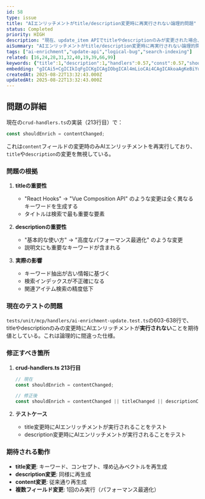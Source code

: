 ```yaml
---
id: 58
type: issue
title: "AIエンリッチメントがtitle/description変更時に再実行されない論理的問題"
status: Completed
priority: HIGH
description: "現在、update_item APIでtitleやdescriptionのみが変更された場合、AIエンリッチメントが再実行されていない。これは論理的な問題で、titleやdescriptionの変更は検索キーワードに大きく影響するため修正が必要。"
aiSummary: "AIエンリッチメントがtitle/description変更時に再実行されない論理的問題 現在、update_item APIでtitleやdescriptionのみが変更された場合、AIエンリッチメントが再実行されていない。これは論理的な問題で、titleやdescriptionの変更は検索キーワードに大きく影響するため修正が必要。 ## 問題の詳細\n\n現在の`crud-handlers.ts`"
tags: ["ai-enrichment","update-api","logical-bug","search-indexing"]
related: [16,24,28,31,32,40,19,39,66,99]
keywords: {"title":1,"description":1,"handlers":0.57,"const":0.57,"shouldenrich":0.57}
embedding: "gICAi5+CgICIkIqFgICKgICAgIObgICAl4mLioCAi4CAgICAkoaAgKeBiYuAgIeAgICAhIyOgICpgIOHgICKgICAgI2OkYCAm4eAgYCAhoCAgICRnoyAgKCPgYCAgIGAgICAj6aQgICJiYeDgICAgICAgJGfioCAgJCLgICAhIA="
createdAt: 2025-08-22T13:32:43.000Z
updatedAt: 2025-08-22T13:32:43.000Z
---
```


## 問題の詳細

現在の`crud-handlers.ts`の実装（213行目）で：
```typescript
const shouldEnrich = contentChanged;
```

これは`content`フィールドの変更時のみAIエンリッチメントを再実行しており、`title`や`description`の変更を無視している。

### 問題の根拠

1. **titleの重要性**
   - "React Hooks" → "Vue Composition API" のような変更は全く異なるキーワードを生成する
   - タイトルは検索で最も重要な要素

2. **descriptionの重要性**  
   - "基本的な使い方" → "高度なパフォーマンス最適化" のような変更
   - 説明文にも重要なキーワードが含まれる

3. **実際の影響**
   - キーワード抽出が古い情報に基づく
   - 検索インデックスが不正確になる
   - 関連アイテム検索の精度低下

### 現在のテストの問題

`tests/unit/mcp/handlers/ai-enrichment-update.test.ts`の603-638行で、titleやdescriptionのみの変更時にAIエンリッチメントが**実行されない**ことを期待値としている。これは論理的に間違った仕様。

### 修正すべき箇所

1. **crud-handlers.ts 213行目**
   ```typescript
   // 現在
   const shouldEnrich = contentChanged;
   
   // 修正後
   const shouldEnrich = contentChanged || titleChanged || descriptionChanged;
   ```

2. **テストケース**
   - title変更時にAIエンリッチメントが実行されることをテスト
   - description変更時にAIエンリッチメントが実行されることをテスト

### 期待される動作

- **title変更**: キーワード、コンセプト、埋め込みベクトルを再生成
- **description変更**: 同様に再生成
- **content変更**: 従来通り再生成
- **複数フィールド変更**: 1回のみ実行（パフォーマンス最適化）